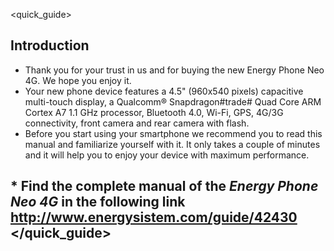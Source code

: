<quick_guide>
## Introduction

* Thank you for your trust in us and for buying the new Energy Phone Neo 4G. We hope you enjoy it.
* Your new phone device features a 4.5" (960x540 pixels) capacitive multi-touch display, a Qualcomm® Snapdragon#trade# Quad Core ARM Cortex A7 1.1 GHz processor, Bluetooth 4.0, Wi-Fi, GPS, 4G/3G connectivity, front camera and rear camera with flash.
* Before you start using your smartphone we recommend you to read this manual and familiarize yourself with it. It only takes a couple of minutes and it will help you to enjoy your device with maximum performance.

## <unique> * Find the complete manual of the *Energy Phone Neo 4G* in the following link  http://www.energysistem.com/guide/42430 </unique> </quick_guide>

